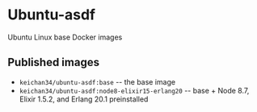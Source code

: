 # Ubuntu-asdf

Ubuntu Linux base Docker images

## Published images

* `keichan34/ubuntu-asdf:base` -- the base image
* `keichan34/ubuntu-asdf:node8-elixir15-erlang20` -- base + Node 8.7, Elixir 1.5.2, and Erlang 20.1 preinstalled

